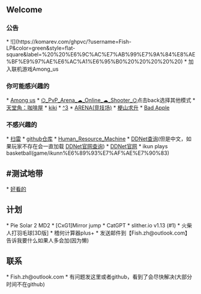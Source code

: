 <html lang="zh-CN" color-mode=light>
<heard>
<link rel="icon" href="icon/terminal_sharp_icon.svg">
<script async src="https://www.googletagmanager.com/gtag/js?id=UA-190316399-3"></script>
<script>
  window.dataLayer = window.dataLayer || [];
  function gtag(){dataLayer.push(arguments);}
  gtag('js', new Date());
  gtag('config', 'UA-190316399-3');
</script>
</heard>
</html>


<h2>Welcome</h2>
<h3>公告</h3>
*   ![](https://komarev.com/ghpvc/?username=Fish-LP&color=green&style=flat-square&label=%20%20%E6%9C%AC%E7%AB%99%E7%9A%84%E8%AE%BF%E9%97%AE%E6%AC%A1%E6%95%B0%20%20%20%20%20)
*   加入联机游戏Among_us

<h3>你可能感兴趣的</h3>
*   <a href="/game/Among_us" title="Among us" >Among us</a>  
*   <a href="/game/%E2%8C%AC_PvP_Arena_%E2%98%81_Online_%E2%98%81_Shooter_%E2%8C%AC" title="⌬_PvP_Arena_☁_Online_☁_Shooter_⌬" >⌬_PvP_Arena_☁_Online_☁_Shooter_⌬</a>点击back选择其他模式
*   <a href="/game/%E5%A4%A9%E5%A0%82%E8%A7%92%EF%BC%9A%E5%92%96%E5%95%A1%E5%B1%8B" title="天堂角：咖啡屋" >天堂角：咖啡屋</a>
*   <a href="/game/kiki%E7%9A%84%E5%BE%AE%E5%BD%A2%E5%9C%B0%E7%89%A2" title="kiki" >kiki</a>
*   <a href="/game/^3" title="^3" >^3</a>
*   <a href="/game/ARENA" title="ARENA" >ARENA(竞技场)</a>
*   <a href="/game/%E6%A2%97%E5%B1%B1%E6%B1%82%E5%8D%87V1.2" title="梗山求升" >梗山求升</a>  
*   <a href="/game/Bad_Apple_Video_playback" title="Bad Apple" >Bad Apple</a>  

<h3>不感兴趣的</h3>
*   <a href="/game/minesweeper" title="minesweeper" >扫雷</a>  
*   <a href="https://github.com/Fish-LP/Fish-LP.github.io" title="github" >github仓库</a>  
*   <a href="/game/Human_Resource_Machine" title="Human_Resource_Machine">Human_Resource_Machine</a>
*   <a href="/tools/DDNet%E6%9F%A5%E8%AF%A2" title="DDNet查询" >DDNet查询</a>(但是中文，如果玩家不存在会一直加载 <a href="https://ddnet.org/players/" title="DDNet官网查询" >DDNet官网查询</a>)
*   <a href="https://ddnet.org" title="DDNet官网">DDNet官网</a>
*   ikun plays basketball(game/ikunn%E6%89%93%E7%AF%AE%E7%90%83)

<h2>#测试地带</h2>
*  <a href="/game/" title="minesweeper" >好看的</a>  

<h2>计划</h2>
*   Pie Solar 2 MD2
*   [CxG1]Mirror jump
*   CatGPT
*   slither.io v1.13 (#1)
*   火柴人打羽毛球[3D版]
*   稽何计算器plus+
*   发送邮件到【Fish.zh@outlook.com】告诉我要什么如果人多会加(因为懒)

<h2>联系</h2>
*   Fish.zh@outlook.com
*   有问题发这里或者github，看到了会尽快解决(大部分时间不在github)
